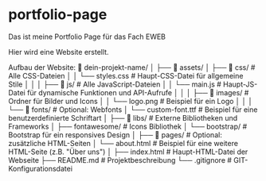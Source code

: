 # portfolio-page

Das ist meine Portfolio Page für das Fach EWEB

Hier wird eine Website erstellt.



Aufbau der Website:
📁 dein-projekt-name/
│
├── 📁 assets/
│   ├── 📁 css/                  # Alle CSS-Dateien
│   │   └── styles.css           # Haupt-CSS-Datei für allgemeine Stile
│   │
│   ├── 📁 js/                   # Alle JavaScript-Dateien
│   │   └── main.js              # Haupt-JS-Datei für dynamische Funktionen und API-Aufrufe
│   │
│   ├── 📁 images/               # Ordner für Bilder und Icons
│   │   └── logo.png             # Beispiel für ein Logo
│   │
│   └── 📁 fonts/                # Optional: Webfonts
│       └── custom-font.ttf      # Beispiel für eine benutzerdefinierte Schriftart
│
├── 📁 libs/                     # Externe Bibliotheken und Frameworks
│   ├── fontawesome/             # Icons Bibliothek
│   └── bootstrap/               # Bootstrap für ein responsives Design
│
├── 📁 pages/                    # Optional: zusätzliche HTML-Seiten
│   └── about.html               # Beispiel für eine weitere HTML-Seite (z.B. "Über uns")
│
├── index.html                   # Haupt-HTML-Datei der Webseite
├── README.md                    # Projektbeschreibung
└── .gitignore                   # GIT-Konfigurationsdatei
